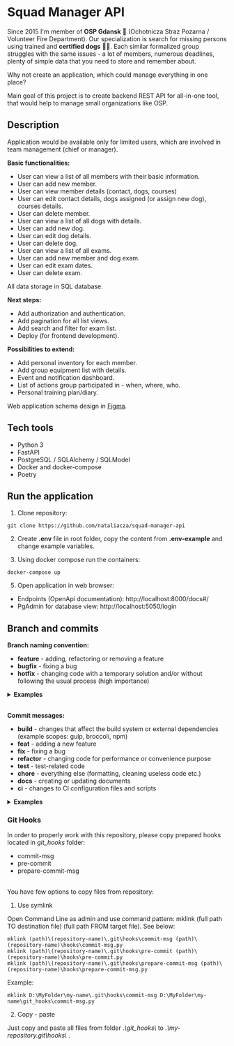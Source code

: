 # Squad Manager API

Since 2015 I'm member of <b>OSP Gdansk</b> 🚒 (Ochotnicza Straz Pozarna / Volunteer Fire Department). Our 
specialization is search for missing persons using trained and <b>certified dogs</b> 🐕‍🦺. Each similar formalized 
group struggles with the same issues - a lot of members, numerous deadlines, plenty of simple data that you need 
to store and remember about.

Why not create an application, which could manage everything in one place?

Main goal of this project is to create backend REST API for all-in-one tool, that would help to manage small organizations like OSP.

## Description
Application would be available only for limited users, which are involved in team management (chief or manager).

<b>Basic functionalities:</b>
- User can view a list of all members with their basic information.
- User can add new member.
- User can view member details (contact, dogs, courses)
- User can edit contact details, dogs assigned (or assign new dog), courses details.
- User can delete member.
- User can view a list of all dogs with details.
- User can add new dog.
- User can edit dog details.
- User can delete dog.
- User can view a list of all exams.
- User can add new member and dog exam.
- User can edit exam dates.
- User can delete exam.

All data storage in SQL database.


<b>Next steps:</b>
- Add authorization and authentication.
- Add pagination for all list views.
- Add search and filter for exam list.
- Deploy (for frontend development).

<b>Possibilities to extend:</b>
- Add personal inventory for each member.
- Add group equipment list with details.
- Event and notification dashboard.
- List of actions group participated in - when, where, who.
- Personal training plan/diary.

Web application schema design in [Figma](https://www.figma.com/file/d2eQcOC1lFrzm9YcfCJkHZ/OSP---Web-design).

## Tech tools
- Python 3
- FastAPI
- PostgreSQL / SQLAlchemy / SQLModel
- Docker and docker-compose
- Poetry

## Run the application

1. Clone repository:
```
git clone https://github.com/nataliacza/squad-manager-api
```

2. Create **.env** file in root folder, copy the content from **.env-example** and change example variables.

3. Using docker compose run the containers:
```
docker-compose up
```

5. Open application in web browser:
- Endpoints (OpenApi documentation): http://localhost:8000/docs#/
- PgAdmin for database view: http://localhost:5050/login

## Branch and commits

<b>Branch naming convention:</b>
- <b>feature</b> - adding, refactoring or removing a feature
- <b>bugfix</b> - fixing a bug
- <b>hotfix</b> - changing code with a temporary solution and/or without following the usual process (high importance)

<details>
<summary markdown="span"><b>Examples</b></summary>
<i>

- feature/database-connection
- bugfix/docker-compose-ports
- hotfix/user-model

</i>
</details>
<br>

<b>Commit messages:</b>
- <b>build</b> - changes that affect the build system or external dependencies (example scopes: gulp, broccoli, npm)
- <b>feat</b> - adding a new feature
- <b>fix</b> - fixing a bug
- <b>refactor</b> - changing code for performance or convenience purpose
- <b>test</b> - test-related code
- <b>chore</b> - everything else (formatting, cleaning useless code etc.)
- <b>docs</b> - creating or updating documents
- <b>ci</b> - changes to  CI configuration files and scripts

<details>
<summary markdown="span"><b>Examples</b></summary>
<i>

- feat: add new model
- fix: update port number
- refactor: rewrite get endpoint
- test: add 5 unit tests
- chore: write README documentation

</i>
</details>

### Git Hooks
In order to properly work with this repository, please copy prepared hooks located in <i>git_hooks</i> folder:
- commit-msg
- pre-commit
- prepare-commit-msg

<br>
You have few options to copy files from repository:

1. Use symlink

Open Command Line as admin and use command pattern: mklink (full path TO destination file) (full path FROM target 
file). See below:
```
mklink (path)\(repository-name)\.git\hooks\commit-msg (path)\(repository-name)\hooks\commit-msg.py
mklink (path)\(repository-name)\.git\hooks\pre-commit (path)\(repository-name)\hooks\pre-commit.py
mklink (path)\(repository-name)\.git\hooks\prepare-commit-msg (path)\(repository-name)\hooks\prepare-commit-msg.py
```
Example:
```
mklink D:\MyFolder\my-name\.git\hooks\commit-msg D:\MyFolder\my-name\git_hooks\commit-msg.py
```

2. Copy - paste

Just copy and paste all files from folder <i> .\git_hooks\ </i> to <i> .\my-repository\.git\hooks\ </i>.
